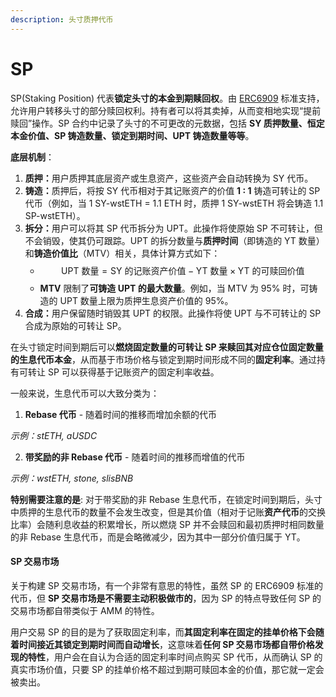 ```yaml
---
description: 头寸质押代币
---
```


# SP

SP(Staking Position) 代表**锁定头寸的本金到期赎回权**。由 [ERC6909](https://eips.ethereum.org/EIPS/eip-6909) 标准支持，允许用户转移头寸的部分赎回权利。持有者可以将其卖掉，从而变相地实现“提前赎回”操作。SP 合约中记录了头寸的不可更改的元数据，包括 **SY 质押数量、恒定本金价值、SP 铸造数量、锁定到期时间、UPT 铸造数量等等**。

**底层机制**：

1. **质押：**&#x7528;户质押其底层资产或生息资产，这些资产会自动转换为 SY 代币。
2. **铸造：**&#x8D28;押后，将按 SY 代币相对于其记账资产的价值 **1 : 1** 铸造可转让的 SP 代币（例如，当 1 SY-wstETH = 1.1 ETH 时，质押 1 SY-wstETH 将会铸造 1.1 SP-wstETH）。
3. **拆分：**&#x7528;户可以将其 SP 代币拆分为 UPT。此操作将使原始 SP 不可转让，但不会销毁，使其仍可跟踪。UPT 的拆分数量与**质押时间**（即铸造的 YT 数量）和**铸造价值比**（MTV）相关，具体计算方式如下：
   * $$\text{UPT 数量} = \text{SY 的记账资产价值} - \text{YT 数量} \times \text{YT 的可赎回价值}$$
   * **MTV** 限制了**可铸造 UPT 的最大数量**。例如，当 MTV 为 95% 时，可铸造的 UPT 数量上限为质押生息资产价值的 95%。
4. **合成：**&#x7528;户保留随时销毁其 UPT 的权限。此操作将使 UPT 与不可转让的 SP 合成为原始的可转让 SP。

在头寸锁定时间到期后可以**燃烧固定数量的可转让 SP 来赎回其对应仓位固定数量的生息代币本金**，从而基于市场价格与锁定到期时间形成不同的**固定利率**。通过持有可转让 SP 可以获得基于记账资产的固定利率收益。

一般来说，生息代币可以大致分类为：

1. **Rebase 代币** - 随着时间的推移而增加余额的代币

_示例：stETH, aUSDC_

2. **带奖励的非 Rebase 代币** - 随着时间的推移而增值的代币

_示例：wstETH, stone, slisBNB_

**特别需要注意的是**: 对于带奖励的非 Rebase 生息代币，在锁定时间到期后，头寸中质押的生息代币的数量不会发生改变，但是其价值（相对于记账**资产代币**的交换比率）会随利息收益的积累增长，所以燃烧 SP 并不会赎回和最初质押时相同数量的非 Rebase 生息代币，而是会略微减少，因为其中一部分价值归属于 YT。

#### **SP 交易市场**

关于构建 SP 交易市场，有一个非常有意思的特性，虽然 SP 的 ERC6909 标准的代币，但 **SP 交易市场是不需要主动积极做市的**，因为 SP 的特点导致任何 SP 的交易市场都自带类似于 AMM 的特性。

用户交易 SP 的目的是为了获取固定利率，而**其固定利率在固定的挂单价格下会随着时间接近其锁定到期时间而自动增长**，这意味着**任何 SP 交易市场都自带价格发现的特性**，用户会在自认为合适的固定利率时间点购买 SP 代币，从而确认 SP 的真实市场价值，只要 SP 的挂单价格不超过到期可赎回本金的价值，那它就一定会被卖出。

